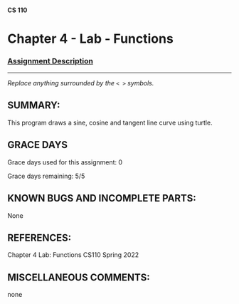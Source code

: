 #### CS 110
# Chapter 4 - Lab - Functions

### [Assignment Description](https://docs.google.com/document/d/1V20D_upUX4MO8YmskKlRB25Yu2pCEv3-h8z4EAfrSno/edit?usp=sharing)

***

_Replace anything surrounded by the `< >` symbols._

## SUMMARY:
 This program draws a sine, cosine and tangent line curve using 
 turtle.

## GRACE DAYS
Grace days used for this assignment: 0

Grace days remaining: 5/5

## KNOWN BUGS AND INCOMPLETE PARTS:
 None

## REFERENCES:
 Chapter 4 
 Lab: Functions
 CS110 Spring 2022


## MISCELLANEOUS COMMENTS:
 none
